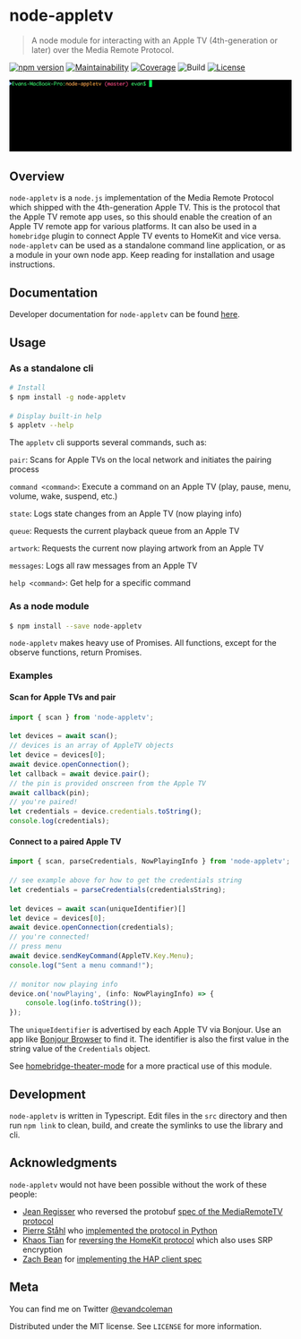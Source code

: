 # node-appletv

> A node module for interacting with an Apple TV (4th-generation or later) over the Media Remote Protocol.

[![npm version](https://badge.fury.io/js/node-appletv.svg)](https://badge.fury.io/js/node-appletv)
[![Maintainability](https://img.shields.io/codeclimate/maintainability/evandcoleman/node-appletv)](https://codeclimate.com/github/evandcoleman/node-appletv)
[![Coverage](https://img.shields.io/codeclimate/coverage/evandcoleman/node-appletv)](https://codeclimate.com/github/evandcoleman/node-appletv)
![Build](https://img.shields.io/github/workflow/status/evandcoleman/node-appletv/Tests/develop)
[![License][license-image]][license-url]

![](images/pairing.gif)

## Overview

`node-appletv` is a `node.js` implementation of the Media Remote Protocol which shipped with the 4th-generation Apple TV. This is the protocol that the Apple TV remote app uses, so this should enable the creation of an Apple TV remote app for various platforms. It can also be used in a `homebridge` plugin to connect Apple TV events to HomeKit and vice versa. `node-appletv` can be used as a standalone command line application, or as a module in your own node app. Keep reading for installation and usage instructions.

## Documentation

Developer documentation for `node-appletv` can be found [here](https://evandcoleman.github.io/node-appletv/).

## Usage

### As a standalone cli

```bash
# Install
$ npm install -g node-appletv

# Display built-in help
$ appletv --help
```

The `appletv` cli supports several commands, such as:

`pair`: Scans for Apple TVs on the local network and initiates the pairing process

`command <command>`: Execute a command on an Apple TV (play, pause, menu, volume, wake, suspend, etc.)

`state`: Logs state changes from an Apple TV (now playing info)

`queue`: Requests the current playback queue from an Apple TV

`artwork`: Requests the current now playing artwork from an Apple TV

`messages`: Logs all raw messages from an Apple TV

`help <command>`: Get help for a specific command


### As a node module

```bash
$ npm install --save node-appletv
```

`node-appletv` makes heavy use of Promises. All functions, except for the observe functions, return Promises.

### Examples

#### Scan for Apple TVs and pair

```typescript
import { scan } from 'node-appletv';

let devices = await scan();
// devices is an array of AppleTV objects
let device = devices[0];
await device.openConnection();
let callback = await device.pair();
// the pin is provided onscreen from the Apple TV
await callback(pin);
// you're paired!
let credentials = device.credentials.toString();
console.log(credentials);
```

#### Connect to a paired Apple TV

```typescript
import { scan, parseCredentials, NowPlayingInfo } from 'node-appletv';

// see example above for how to get the credentials string
let credentials = parseCredentials(credentialsString);

let devices = await scan(uniqueIdentifier)[]
let device = devices[0];
await device.openConnection(credentials);
// you're connected!
// press menu
await device.sendKeyCommand(AppleTV.Key.Menu);
console.log("Sent a menu command!");

// monitor now playing info
device.on('nowPlaying', (info: NowPlayingInfo) => {
	console.log(info.toString());
});
```

The `uniqueIdentifier` is advertised by each Apple TV via Bonjour. Use an app like [Bonjour Browser](http://www.tildesoft.com) to find it. The identifier is also the first value in the string value of the `Credentials` object.

See [homebridge-theater-mode](https://github.com/evandcoleman/homebridge-theater-mode) for a more practical use of this module.

## Development

`node-appletv` is written in Typescript. Edit files in the `src` directory and then run `npm link` to clean, build, and create the symlinks to use the library and cli.

## Acknowledgments

`node-appletv` would not have been possible without the work of these people:

* [Jean Regisser](https://github.com/jeanregisser) who reversed the protobuf [spec of the MediaRemoteTV protocol](https://github.com/jeanregisser/mediaremotetv-protocol)
* [Pierre Ståhl](https://github.com/postlund) who [implemented the protocol in Python](https://github.com/postlund/pyatv)
* [Khaos Tian](https://github.com/KhaosT) for [reversing the HomeKit protocol](https://github.com/KhaosT/HAP-NodeJS) which also uses SRP encryption
* [Zach Bean](https://github.com/forty2) for [implementing the HAP client spec](https://github.com/forty2/hap-client)

## Meta

You can find me on Twitter [@evandcoleman](https://twitter.com/evandcoleman)

Distributed under the MIT license. See ``LICENSE`` for more information.

[license-image]: https://img.shields.io/badge/License-MIT-blue.svg
[license-url]: LICENSE